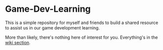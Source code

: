 Game-Dev-Learning
=================

This is a simple repository for myself and friends to build a shared resource to assist us in our game development learning.

More than likely, there's nothing here of interest for you. Everything's in the [wiki section](https://github.com/axefrog/game-dev-learning/wiki).

